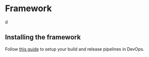 # Framework

d

## Installing the framework

Follow [this guide](framework-installation.md) to setup your build and release pipelines in DevOps.
